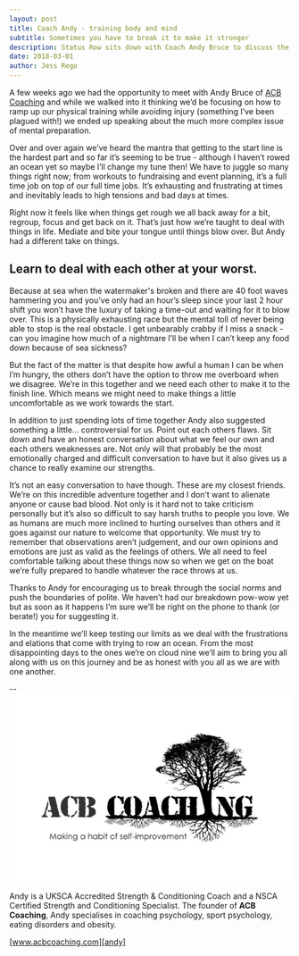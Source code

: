 ```yaml
---
layout: post
title: Coach Andy - training body and mind
subtitle: Sometimes you have to break it to make it stronger
description: Status Row sits down with Coach Andy Bruce to discuss the mental training that goes into preparing to row across the Atlantic.
date: 2018-03-01
author: Jess Rego
---
```

[andy]: http://www.acbcoaching.com/
A few weeks ago we had the opportunity to meet with Andy Bruce of [ACB Coaching][andy] and while we walked into it thinking we’d be focusing on how to ramp up our physical training while avoiding injury (something I’ve been plagued with!) we ended up speaking about the much more complex issue of mental preparation.

Over and over again we’ve heard the mantra that getting to the start line is the hardest part and so far it’s seeming to be true - although I haven’t rowed an ocean yet so maybe I’ll change my tune then! We have to juggle so many things right now; from workouts to fundraising and event planning, it’s a full time job on top of our full time jobs. It’s exhausting and frustrating at times and inevitably leads to high tensions and bad days at times.

Right now it feels like when things get rough we all back away for a bit, regroup, focus and get back on it. That’s just how we’re taught to deal with things in life. Mediate and bite your tongue until things blow over. But Andy had a different take on things.

## Learn to deal with each other at your worst.

Because at sea when the watermaker's broken and there are 40 foot waves hammering you and you’ve only had an hour’s sleep since your last 2 hour shift you won’t have the luxury of taking a time-out and waiting for it to blow over. This is a physically exhausting race but the mental toll of never being able to stop is the real obstacle. I get unbearably crabby if I miss a snack - can you imagine how much of a nightmare I’ll be when I can’t keep any food down because of sea sickness?

But the fact of the matter is that despite how awful a human I can be when I’m hungry, the others don’t have the option to throw me overboard when we disagree. We’re in this together and we need each other to make it to the finish line. Which means we might need to make things a little uncomfortable as we work towards the start.

In addition to just spending lots of time together Andy also suggested something a little… controversial for us. Point out each others flaws. Sit down and have an honest conversation about what we feel our own and each others weaknesses are. Not only will that probably be the most emotionally charged and difficult conversation to have but it also gives us a chance to really examine our strengths.

It’s not an easy conversation to have though. These are my closest friends. We’re on this incredible adventure together and I don’t want to alienate anyone or cause bad blood. Not only is it hard not to take criticism personally but it’s also so difficult to say harsh truths to people you love. We as humans are much more inclined to hurting ourselves than others and it goes against our nature to welcome that opportunity. We must try to remember that observations aren’t judgement, and our own opinions and emotions are just as valid as the feelings of others. We all need to feel comfortable talking about these things now so when we get on the boat we’re fully prepared to handle whatever the race throws at us.

Thanks to Andy for encouraging us to break through the social norms and push the boundaries of polite. We haven’t had our breakdown pow-wow yet but as soon as it happens I’m sure we’ll be right on the phone to thank (or berate!) you for suggesting it.

In the meantime we’ll keep testing our limits as we deal with the frustrations and elations that come with trying to row an ocean. From the most disappointing days to the ones we’re on cloud nine we’ll aim to bring you all along with us on this journey and be as honest with you all as we are with one another.

--  
![ACB Coaching](/assets/images/blogs/acb_coaching/acb_coaching.jpeg)

Andy is a UKSCA Accredited Strength & Conditioning Coach and a NSCA Certified Strength and Conditioning Specialist. The founder of **ACB Coaching**, Andy specialises in coaching psychology, sport psychology, eating disorders and obesity.

[www.acbcoaching.com][andy]
